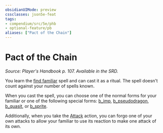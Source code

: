 ```yaml
---
obsidianUIMode: preview
cssclasses: json5e-feat
tags:
- compendium/src/5e/phb
- optional-feature/pb
aliases: ["Pact of the Chain"]
---
```

# Pact of the Chain
*Source: Player's Handbook p. 107. Available in the SRD.*  

You learn the [find familiar](compendium/spells/find-familiar.md) spell and can cast it as a ritual. The spell doesn't count against your number of spells known.

When you cast the spell, you can choose one of the normal forms for your familiar or one of the following special forms: [b_imp](b_imp.md), [b_pseudodragon](b_pseudodragon.md), [b_quasit](b_quasit.md), or [b_sprite](b_sprite.md).

Additionally, when you take the [Attack](_actions.md#Attack) action, you can forgo one of your own attacks to allow your familiar to use its reaction to make one attack of its own.